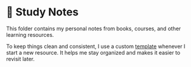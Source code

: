 # 📒 Study Notes

This folder contains my personal notes from books, courses, and other learning resources.

To keep things clean and consistent, I use a custom [template](./_template.md) whenever I start a new resource. It helps me stay organized and makes it easier to revisit later.
